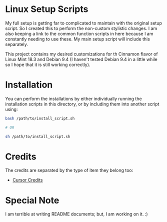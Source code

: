 # Linux Setup Scripts

My full setup is getting far to complicated to maintain with the original setup
script. So I created this to perform the non-custom stylistic changes. I am also
keeping a link to the common function scripts in here because I am constantly
needing to use these. My main setup script will include this separately.

This project contains my desired customizations for th Cinnamon flavor of Linux
Mint 18.3 and Debian 9.4 (I haven't tested Debian 9.4 in a little while so I
hope that it is still working correctly).


# Installation
You can perform the installations by either individually running the
installation scripts in this directory, or by including them into another script
using:

```bash
bash /path/to/install_script.sh

# OR

sh /path/to/install_script.sh
```


# Credits
The credits are separated by the type of item they belong too:

* [Cursor Credits](./cursors/CREDIT.md)


# Special Note

I am terrible at writing README documents; but, I am working on it. :)
